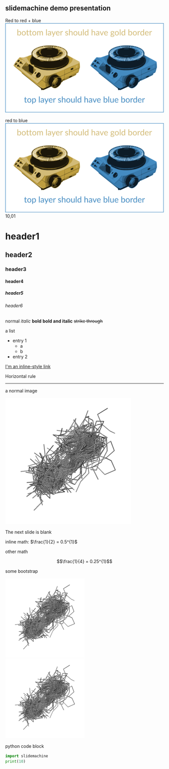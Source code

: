 
## slidemachine demo presentation

>>>

Red to red + blue
![inkscape](example.svg)

>>>>

red to blue
![inkscape](example.svg) 10,01

>>>>

# header1
## header2
### header3
#### header4
##### header5
###### header6

>>>>

normal
*italic*
**bold**
**__bold and italic__**
~~strike through~~

>>>>

a list
+ entry 1
    + a
    + b
+ entry 2

>>>>

[I'm an inline-style link](https://www.google.com)

>>>>

Horizontal rule

---

>>>>

a normal image

![img](example.png)

>>>>

The next slide is blank

>>>>

>>>>

inline math: $\frac{1}{2} = 0.5^{1}$

other math

$$\frac{1}{4} = 0.25^{1}$$

>>>>

some bootstrap

<div class="row">
    <div class="col-xs-6">
        <img src="models_0.png" class="img-responsive" height="50%" width="50%"/>
    </div>
    <div class="col-xs-6">
        <img src="models_0.png" class="img-responsive" height="50%" width="50%"/>
    </div>
</div>

>>>>

python code block

```python
import slidemachine
print(10)
```

